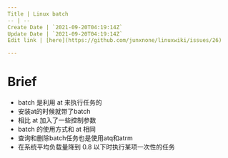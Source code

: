```yaml
---
Title | Linux batch
-- | --
Create Date | `2021-09-20T04:19:14Z`
Update Date | `2021-09-20T04:19:14Z`
Edit link | [here](https://github.com/junxnone/linuxwiki/issues/26)

---
```

# Brief

- batch 是利用 at 来执行任务的
- 安装at的时候就带了batch
- 相比 at 加入了一些控制参数
- batch 的使用方式和 at 相同
- 查询和删除batch任务也是使用atq和atrm
- 在系统平均负载量降到 0.8 以下时执行某项一次性的任务

